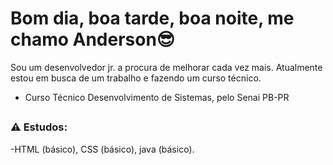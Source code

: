 # Bom dia, boa tarde, boa noite, me chamo Anderson😎

Sou um desenvolvedor jr. a procura de melhorar cada vez mais. Atualmente estou em busca de um trabalho e fazendo um curso técnico.

- Curso Técnico Desenvolvimento de Sistemas, pelo Senai PB-PR 

##

### ⚠ Estudos:

-HTML (básico), CSS (básico), java (básico).

##
